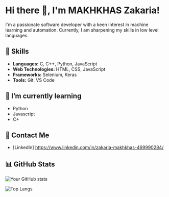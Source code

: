# Hi there 👋, I'm MAKHKHAS Zakaria!

I'm a passionate software developer with a keen interest in machine learning and automation. Currently, I am sharpening my skills in low level languages.

## 🚀 Skills

- **Languages:** C, C++, Python, JavaScript
- **Web Technologies:** HTML, CSS, JavaScript
- **Frameworks:** Selenium, Keras
- **Tools:** Git, VS Code

## 🌱 I’m currently learning

- Python
- Javascript
- C+

## 💬 Contact Me

- [LinkedIn] https://www.linkedin.com/in/zakaria-makhkhas-469990284/

## 📊 GitHub Stats

![Your GitHub stats](https://github-readme-stats.vercel.app/api?username=zmakhkha&count_private=true&show_icons=true&theme=radical)

![Top Langs](https://github-readme-stats.vercel.app/api/top-langs/?username=zmakhkha&layout=compact&theme=radical)
